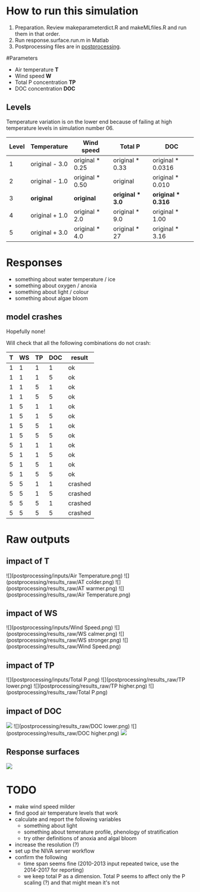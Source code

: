 # How to run this simulation

1. Preparation. Review makeparameterdict.R and makeMLfiles.R and run
   them in that order.
1. Run response.surface.run.m in Matlab
1. Postprocessing files are in [postprocessing](postprocessing).

#Parameters

* Air temperature **T**
* Wind speed **W**
* Total P concentration **TP**
* DOC concentration **DOC**

## Levels

Temperature variation is on the lower end because of failing at high
temperature levels in simulation number 06. 

Level | Temperature | Wind speed | Total P | DOC
--- | --- | --- | --- | ---
1 | original - 3.0 | original * 0.25 | original * 0.33 | original * 0.0316 
2 | original - 1.0 | original * 0.50 | original | original * 0.010
3 | **original** | **original** | **original * 3.0** |  **original * 0.316** 
4 | original + 1.0 | original * 2.0 | original * 9.0 | original * 1.00
5 | original + 3.0 | original * 4.0 | original * 27 | original * 3.16

# Responses

* something about water temperature / ice
* something about oxygen / anoxia
* something about light / colour
* something about algae bloom

## model crashes

Hopefully none!

Will check that all the following combinations do not crash:

T | WS | TP | DOC | result
--- | ---| ---| --- | ---
1|1|1|1 | ok
1|1|1|5 | ok
1|1|5|1 | ok
1|1|5|5 | ok
1|5|1|1 | ok
1|5|1|5 | ok
1|5|5|1 | ok
1|5|5|5 | ok
5|1|1|1 | ok
5|1|1|5 | ok
5|1|5|1 | ok
5|1|5|5 | ok
5|5|1|1 | crashed
5|5|1|5 | crashed
5|5|5|1 | crashed
5|5|5|5 | crashed


# Raw outputs

## impact of **T**

![](postprocessing/inputs/Air Temperature.png) 
![](postprocessing/results_raw/AT colder.png) 
![](postprocessing/results_raw/AT warmer.png) 
![](postprocessing/results_raw/Air Temperature.png) 

## impact of **WS**

![](postprocessing/inputs/Wind Speed.png) 
![](postprocessing/results_raw/WS calmer.png) 
![](postprocessing/results_raw/WS stronger.png) 
![](postprocessing/results_raw/Wind Speed.png) 

## impact of **TP**

![](postprocessing/inputs/Total P.png) 
![](postprocessing/results_raw/TP lower.png) 
![](postprocessing/results_raw/TP higher.png) 
![](postprocessing/results_raw/Total P.png) 

## impact of **DOC**

![](postprocessing/inputs/DOC.png) 
![](postprocessing/results_raw/DOC lower.png) 
![](postprocessing/results_raw/DOC higher.png) 
![](postprocessing/results_raw/DOC.png) 




## Response surfaces

![](postprocessing/RSver1.png)

# TODO

- make wind speed milder
- find good air temperature levels that work
- calculate and report the following variables
  - something about light
  - something about temerature profile, phenology of stratification
  - try other definitions of anoxia and algal bloom
- increase the resolution (?)
- set up the NIVA server workflow 
- confirm the following
  - time span seems fine (2010-2013 input repeated twice, use the
    2014-2017 for reporting)
  - we keep total P as a dimension. Total P seems to affect only the P scaling (?)
    and that might mean it's not 

